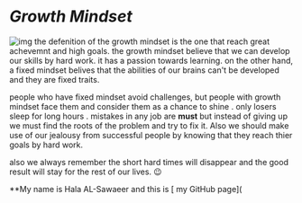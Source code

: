 # _Growth Mindset_
![img](https://cdn11.bigcommerce.com/s-swdvv2w64y/images/stencil/1280x1280/products/12963/1224626/110441__02464.1590464605.jpg?c=2)
the defenition of the growth mindset is the one that reach great achevemnt and high goals.
the growth mindset believe that we can develop our skills by hard work. it has a passion towards learning.
on the other hand, a fixed mindset belives that the abilities of our brains can't be developed and they are fixed traits.

people who have fixed mindset avoid challenges, but people with growth mindset face them and consider them as a chance to shine .
only losers sleep for long hours . mistakes in any job are **must**
but instead of giving up we must find the roots of the problem and try to fix it.
Also we should make use of our jealousy from successful people by knowing that they reach thier goals by hard work.

   also we always remember the short hard times will disappear and the good result will stay for the rest of our lives. :wink:
   
   
   
   **My name is Hala AL-Sawaeer and this is [ my GitHub page](
   
